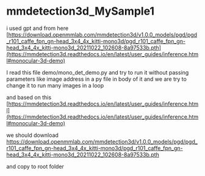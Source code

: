 # mmdetection3d_MySample1


i used gpt and 
from here 
[https://download.openmmlab.com/mmdetection3d/v1.0.0_models/pgd/pgd_r101_caffe_fpn_gn-head_3x4_4x_kitti-mono3d/pgd_r101_caffe_fpn_gn-head_3x4_4x_kitti-mono3d_20211022_102608-8a97533b.pth](https://mmdetection3d.readthedocs.io/en/latest/user_guides/inference.html#monocular-3d-demo)

I read this file demo/mono_det_demo.py and try to run it without passing parameters like image address in a py file in body of it
and we are try to change it to run many images in a loop  


and based on this 
[https://mmdetection3d.readthedocs.io/en/latest/user_guides/inference.html](https://mmdetection3d.readthedocs.io/en/latest/user_guides/inference.html#monocular-3d-demo)

we should download 
https://download.openmmlab.com/mmdetection3d/v1.0.0_models/pgd/pgd_r101_caffe_fpn_gn-head_3x4_4x_kitti-mono3d/pgd_r101_caffe_fpn_gn-head_3x4_4x_kitti-mono3d_20211022_102608-8a97533b.pth

and copy to root folder 
